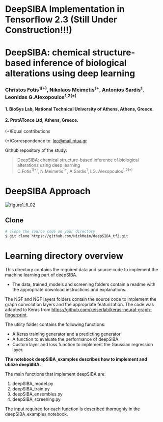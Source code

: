 # DeepSIBA Implementation in Tensorflow 2.3 (Still Under Construction!!!)

# DeepSIBA: chemical structure-based inference of biological alterations using deep learning
### Christos Fotis<sup>1(+)</sup>, Nikolaos Meimetis<sup>1+</sup>, Antonios Sardis<sup>1</sup>, Leonidas G.Alexopoulos<sup>1,2(*)</sup>
 #### 1. BioSys Lab, National Technical University of Athens, Athens, Greece.
#### 2. ProtATonce Ltd, Athens, Greece.

(+)Equal contributions

(*)Correspondence to: leo@mail.ntua.gr

Github repository of the study:
> DeepSIBA: chemical structure-based inference of biological alterations using deep learning <br>
> C.Fotis<sup>1(+)</sup>, N.Meimetis<sup>1+</sup>, A.Sardis<sup>1</sup>, LG. Alexopoulos<sup>1,2(*)</sup>

# DeepSIBA Approach
![figure1_fl_02](https://user-images.githubusercontent.com/48244638/80740035-212c7f00-8b20-11ea-9d97-300758595403.png)

## Clone
```bash
# clone the source code on your directory
$ git clone https://github.com/NickMeim/deepSIBA_tf2.git
```
# Learning directory overview

This directory contains the required data and source code to implement the machine learning part of deepSIBA. 

- The data, trained_models and screening folders contain a readme with the appropriate download instructions and explanations.

The NGF and NGF layers folders contain the source code to implement the graph convolution layers and the appropriate featurization. The code was adapted to Keras from https://github.com/keiserlab/keras-neural-graph-fingerprint.

The utility folder contains the following functions:

- A Keras training generator and a predicting generator
- A function to evaluate the performance of deepSIBA
- Custom layer and loss function to implement the Gaussian regression layer.

**The notebook deepSIBA_examples describes how to implement and utilize deepSIBA.**

The main functions that implement deepSIBA are:

1. deepSIBA_model.py
2. deepSIBA_train.py
3. deepSIBA_ensembles.py
4. deepSIBA_screening.py

The input required for each function is described thoroughly in the deepSIBA_examples notebook.
